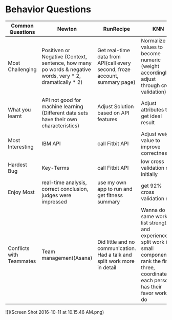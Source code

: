 # Behavior Questions

| Common Questions | Newton | RunRecipe | KNN | Finanial |
| -- | -- | -- | -- | -- |
| Most Challenging | Positiven or Negative (Context, sentence, how many po words & negative words, very * 2, dramatically * 2) | Get real-time data from API(call every second, froze account, summary page) | Normalize values to become numeric (weight accordingly, adjust through cross validation) | Several people create funds or end transition day at the same time (Synchronized Methods) |
| What you learnt | API not good for machine learning (Different data sets have their own characteristics) | Adjust Solution based on API features | Adjust attributes to get ideal result | ensure ACID in transactions |
| Most Interesting | IBM API | call Fitbit API | Adjust weight value to improve correctness | Testing,several people click at the same time |
| Hardest Bug | Key-Terms | call Fitbit API | low cross validation rate initially | Several people click at the same time |
| Enjoy Most | real-time analysis, correct conclusion, judges were impressed  | use my own app to run and get fitness summary | get 92% cross validation rate | Testing |
| Conflicts with Teammates | Team management(Asana) | Did little and no communication. Had a talk and split work more in detail | Wanna do same work, list strength and experience, split work in small componenets, rank the first three, coordinate each person has their favor work to do | do little, he was sick, we had to cover his work, we are a team, we need to handle this kind of situation |


![](Screen Shot 2016-10-11 at 10.15.46 AM.png)
